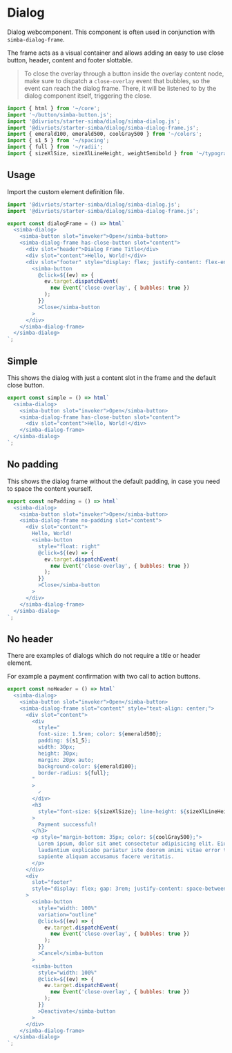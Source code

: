 # Dialog

Dialog webcomponent. This component is often used in conjunction with `simba-dialog-frame`.

The frame acts as a visual container and allows adding an easy to use close button, header, content and footer slottable.

> To close the overlay through a button inside the overlay content node,
> make sure to dispatch a `close-overlay` event that bubbles, so the event can reach the dialog frame.
> There, it will be listened to by the dialog component itself, triggering the close.

```js script
import { html } from '~/core';
import '~/button/simba-button.js';
import '@divriots/starter-simba/dialog/simba-dialog.js';
import '@divriots/starter-simba/dialog/simba-dialog-frame.js';
import { emerald100, emerald500, coolGray500 } from '~/colors';
import { s1_5 } from '~/spacing';
import { full } from '~/radii';
import { sizeXlSize, sizeXlLineHeight, weightSemibold } from '~/typography';
```

## Usage

Import the custom element definition file.

```js
import '@divriots/starter-simba/dialog/simba-dialog.js';
import '@divriots/starter-simba/dialog/simba-dialog-frame.js';
```

```js preview-story
export const dialogFrame = () => html`
  <simba-dialog>
    <simba-button slot="invoker">Open</simba-button>
    <simba-dialog-frame has-close-button slot="content">
      <div slot="header">Dialog Frame Title</div>
      <div slot="content">Hello, World!</div>
      <div slot="footer" style="display: flex; justify-content: flex-end">
        <simba-button
          @click=${(ev) => {
            ev.target.dispatchEvent(
              new Event('close-overlay', { bubbles: true })
            );
          }}
          >Close</simba-button
        >
      </div>
    </simba-dialog-frame>
  </simba-dialog>
`;
```

## Simple

This shows the dialog with just a content slot in the frame and the default close button.

```js preview-story
export const simple = () => html`
  <simba-dialog>
    <simba-button slot="invoker">Open</simba-button>
    <simba-dialog-frame has-close-button slot="content">
      <div slot="content">Hello, World!</div>
    </simba-dialog-frame>
  </simba-dialog>
`;
```

## No padding

This shows the dialog frame without the default padding, in case you need to space the content yourself.

```js preview-story
export const noPadding = () => html`
  <simba-dialog>
    <simba-button slot="invoker">Open</simba-button>
    <simba-dialog-frame no-padding slot="content">
      <div slot="content">
        Hello, World!
        <simba-button
          style="float: right"
          @click=${(ev) => {
            ev.target.dispatchEvent(
              new Event('close-overlay', { bubbles: true })
            );
          }}
          >Close</simba-button
        >
      </div>
    </simba-dialog-frame>
  </simba-dialog>
`;
```

## No header

There are examples of dialogs which do not require a title or header element.

For example a payment confirmation with two call to action buttons.

```js preview-story
export const noHeader = () => html`
  <simba-dialog>
    <simba-button slot="invoker">Open</simba-button>
    <simba-dialog-frame slot="content" style="text-align: center;">
      <div slot="content">
        <div
          style="
          font-size: 1.5rem; color: ${emerald500}; 
          padding: ${s1_5};
          width: 30px;
          height: 30px;
          margin: 20px auto;
          background-color: ${emerald100};
          border-radius: ${full};
        "
        >
          ✓
        </div>
        <h3
          style="font-size: ${sizeXlSize}; line-height: ${sizeXlLineHeight}; font-weight: ${weightSemibold};"
        >
          Payment successful!
        </h3>
        <p style="margin-bottom: 35px; color: ${coolGray500};">
          Lorem ipsum, dolor sit amet consectetur adipisicing elit. Eius aliquam
          laudantium explicabo pariatur iste doorem animi vitae error totam. At
          sapiente aliquam accusamus facere veritatis.
        </p>
      </div>
      <div
        slot="footer"
        style="display: flex; gap: 3rem; justify-content: space-between"
      >
        <simba-button
          style="width: 100%"
          variation="outline"
          @click=${(ev) => {
            ev.target.dispatchEvent(
              new Event('close-overlay', { bubbles: true })
            );
          }}
          >Cancel</simba-button
        >
        <simba-button
          style="width: 100%"
          @click=${(ev) => {
            ev.target.dispatchEvent(
              new Event('close-overlay', { bubbles: true })
            );
          }}
          >Deactivate</simba-button
        >
      </div>
    </simba-dialog-frame>
  </simba-dialog>
`;
```
